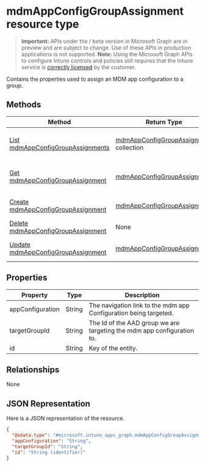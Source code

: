 ﻿# mdmAppConfigGroupAssignment resource type

> **Important:** APIs under the / beta version in Microsoft Graph are in preview and are subject to change. Use of these APIs in production applications is not supported.
> **Note:** Using the Microsoft Graph APIs to configure Intune controls and policies still requires that the Intune service is [correctly licensed](https://go.microsoft.com/fwlink/?linkid=839381) by the customer.

Contains the properties used to assign an MDM app configuration to a group.
## Methods
|Method|Return Type|Description|
|---|---|---|
|[List mdmAppConfigGroupAssignments](../api/intune_apps_mdmappconfiggroupassignment_list.md)|[mdmAppConfigGroupAssignment](../resources/intune_apps_mdmappconfiggroupassignment.md) collection|List properties and relationships of the [mdmAppConfigGroupAssignment](../resources/intune_apps_mdmappconfiggroupassignment.md) objects.|
|[Get mdmAppConfigGroupAssignment](../api/intune_apps_mdmappconfiggroupassignment_get.md)|[mdmAppConfigGroupAssignment](../resources/intune_apps_mdmappconfiggroupassignment.md)|Read properties and relationships of the [mdmAppConfigGroupAssignment](../resources/intune_apps_mdmappconfiggroupassignment.md) object.|
|[Create mdmAppConfigGroupAssignment](../api/intune_apps_mdmappconfiggroupassignment_create.md)|[mdmAppConfigGroupAssignment](../resources/intune_apps_mdmappconfiggroupassignment.md)|Create a new [mdmAppConfigGroupAssignment](../resources/intune_apps_mdmappconfiggroupassignment.md) object.|
|[Delete mdmAppConfigGroupAssignment](../api/intune_apps_mdmappconfiggroupassignment_delete.md)|None|Deletes a [mdmAppConfigGroupAssignment](../resources/intune_apps_mdmappconfiggroupassignment.md).|
|[Update mdmAppConfigGroupAssignment](../api/intune_apps_mdmappconfiggroupassignment_update.md)|[mdmAppConfigGroupAssignment](../resources/intune_apps_mdmappconfiggroupassignment.md)|Update the properties of a [mdmAppConfigGroupAssignment](../resources/intune_apps_mdmappconfiggroupassignment.md) object.|

## Properties
|Property|Type|Description|
|---|---|---|
|appConfiguration|String|The navigation link to the mdm app Configuration being targeted.|
|targetGroupId|String|The Id of the AAD group we are targeting the mdm app configuration to.|
|id|String|Key of the entity.|

## Relationships
None
## JSON Representation
Here is a JSON representation of the resource.
<!-- {
  "blockType": "resource",
  "keyProperty": "id",
  "@odata.type": "microsoft.intune_apps_graph.mdmAppConfigGroupAssignment"
}
-->
```json
{
  "@odata.type": "#microsoft.intune_apps_graph.mdmAppConfigGroupAssignment",
  "appConfiguration": "String",
  "targetGroupId": "String",
  "id": "String (identifier)"
}
```



